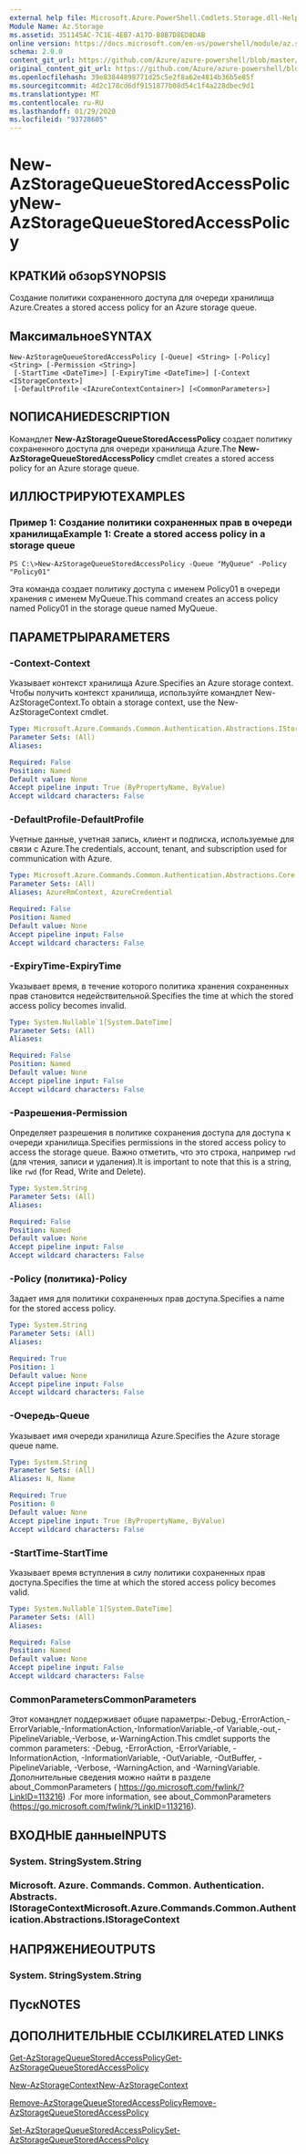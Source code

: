 ```yaml
---
external help file: Microsoft.Azure.PowerShell.Cmdlets.Storage.dll-Help.xml
Module Name: Az.Storage
ms.assetid: 351145AC-7C1E-4EB7-A17D-B8B7D8ED8DAB
online version: https://docs.microsoft.com/en-us/powershell/module/az.storage/new-azstoragequeuestoredaccesspolicy
schema: 2.0.0
content_git_url: https://github.com/Azure/azure-powershell/blob/master/src/Storage/Storage.Management/help/New-AzStorageQueueStoredAccessPolicy.md
original_content_git_url: https://github.com/Azure/azure-powershell/blob/master/src/Storage/Storage.Management/help/New-AzStorageQueueStoredAccessPolicy.md
ms.openlocfilehash: 39e83844898771d25c5e2f8a62e4814b36b5e85f
ms.sourcegitcommit: 4d2c178cd6df9151877b08d54c1f4a228dbec9d1
ms.translationtype: MT
ms.contentlocale: ru-RU
ms.lasthandoff: 01/29/2020
ms.locfileid: "93728605"
---
```

# <span data-ttu-id="853be-101">New-AzStorageQueueStoredAccessPolicy</span><span class="sxs-lookup"><span data-stu-id="853be-101">New-AzStorageQueueStoredAccessPolicy</span></span>

## <span data-ttu-id="853be-102">КРАТКИй обзор</span><span class="sxs-lookup"><span data-stu-id="853be-102">SYNOPSIS</span></span>
<span data-ttu-id="853be-103">Создание политики сохраненного доступа для очереди хранилища Azure.</span><span class="sxs-lookup"><span data-stu-id="853be-103">Creates a stored access policy for an Azure storage queue.</span></span>

## <span data-ttu-id="853be-104">Максимальное</span><span class="sxs-lookup"><span data-stu-id="853be-104">SYNTAX</span></span>

```
New-AzStorageQueueStoredAccessPolicy [-Queue] <String> [-Policy] <String> [-Permission <String>]
 [-StartTime <DateTime>] [-ExpiryTime <DateTime>] [-Context <IStorageContext>]
 [-DefaultProfile <IAzureContextContainer>] [<CommonParameters>]
```

## <span data-ttu-id="853be-105">NОПИСАНИЕ</span><span class="sxs-lookup"><span data-stu-id="853be-105">DESCRIPTION</span></span>
<span data-ttu-id="853be-106">Командлет **New-AzStorageQueueStoredAccessPolicy** создает политику сохраненного доступа для очереди хранилища Azure.</span><span class="sxs-lookup"><span data-stu-id="853be-106">The **New-AzStorageQueueStoredAccessPolicy** cmdlet creates a stored access policy for an Azure storage queue.</span></span>

## <span data-ttu-id="853be-107">ИЛЛЮСТРИРУЮТ</span><span class="sxs-lookup"><span data-stu-id="853be-107">EXAMPLES</span></span>

### <span data-ttu-id="853be-108">Пример 1: Создание политики сохраненных прав в очереди хранилища</span><span class="sxs-lookup"><span data-stu-id="853be-108">Example 1: Create a stored access policy in a storage queue</span></span>
```
PS C:\>New-AzStorageQueueStoredAccessPolicy -Queue "MyQueue" -Policy "Policy01"
```

<span data-ttu-id="853be-109">Эта команда создает политику доступа с именем Policy01 в очереди хранения с именем MyQueue.</span><span class="sxs-lookup"><span data-stu-id="853be-109">This command creates an access policy named Policy01 in the storage queue named MyQueue.</span></span>

## <span data-ttu-id="853be-110">ПАРАМЕТРЫ</span><span class="sxs-lookup"><span data-stu-id="853be-110">PARAMETERS</span></span>

### <span data-ttu-id="853be-111">-Context</span><span class="sxs-lookup"><span data-stu-id="853be-111">-Context</span></span>
<span data-ttu-id="853be-112">Указывает контекст хранилища Azure.</span><span class="sxs-lookup"><span data-stu-id="853be-112">Specifies an Azure storage context.</span></span>
<span data-ttu-id="853be-113">Чтобы получить контекст хранилища, используйте командлет New-AzStorageContext.</span><span class="sxs-lookup"><span data-stu-id="853be-113">To obtain a storage context, use the New-AzStorageContext cmdlet.</span></span>

```yaml
Type: Microsoft.Azure.Commands.Common.Authentication.Abstractions.IStorageContext
Parameter Sets: (All)
Aliases:

Required: False
Position: Named
Default value: None
Accept pipeline input: True (ByPropertyName, ByValue)
Accept wildcard characters: False
```

### <span data-ttu-id="853be-114">-DefaultProfile</span><span class="sxs-lookup"><span data-stu-id="853be-114">-DefaultProfile</span></span>
<span data-ttu-id="853be-115">Учетные данные, учетная запись, клиент и подписка, используемые для связи с Azure.</span><span class="sxs-lookup"><span data-stu-id="853be-115">The credentials, account, tenant, and subscription used for communication with Azure.</span></span>

```yaml
Type: Microsoft.Azure.Commands.Common.Authentication.Abstractions.Core.IAzureContextContainer
Parameter Sets: (All)
Aliases: AzureRmContext, AzureCredential

Required: False
Position: Named
Default value: None
Accept pipeline input: False
Accept wildcard characters: False
```

### <span data-ttu-id="853be-116">-ExpiryTime</span><span class="sxs-lookup"><span data-stu-id="853be-116">-ExpiryTime</span></span>
<span data-ttu-id="853be-117">Указывает время, в течение которого политика хранения сохраненных прав становится недействительной.</span><span class="sxs-lookup"><span data-stu-id="853be-117">Specifies the time at which the stored access policy becomes invalid.</span></span>

```yaml
Type: System.Nullable`1[System.DateTime]
Parameter Sets: (All)
Aliases:

Required: False
Position: Named
Default value: None
Accept pipeline input: False
Accept wildcard characters: False
```

### <span data-ttu-id="853be-118">-Разрешения</span><span class="sxs-lookup"><span data-stu-id="853be-118">-Permission</span></span>
<span data-ttu-id="853be-119">Определяет разрешения в политике сохранения доступа для доступа к очереди хранилища.</span><span class="sxs-lookup"><span data-stu-id="853be-119">Specifies permissions in the stored access policy to access the storage queue.</span></span>
<span data-ttu-id="853be-120">Важно отметить, что это строка, например `rwd` (для чтения, записи и удаления).</span><span class="sxs-lookup"><span data-stu-id="853be-120">It is important to note that this is a string, like `rwd` (for Read, Write and Delete).</span></span>

```yaml
Type: System.String
Parameter Sets: (All)
Aliases:

Required: False
Position: Named
Default value: None
Accept pipeline input: False
Accept wildcard characters: False
```

### <span data-ttu-id="853be-121">-Policy (политика)</span><span class="sxs-lookup"><span data-stu-id="853be-121">-Policy</span></span>
<span data-ttu-id="853be-122">Задает имя для политики сохраненных прав доступа.</span><span class="sxs-lookup"><span data-stu-id="853be-122">Specifies a name for the stored access policy.</span></span>

```yaml
Type: System.String
Parameter Sets: (All)
Aliases:

Required: True
Position: 1
Default value: None
Accept pipeline input: False
Accept wildcard characters: False
```

### <span data-ttu-id="853be-123">-Очередь</span><span class="sxs-lookup"><span data-stu-id="853be-123">-Queue</span></span>
<span data-ttu-id="853be-124">Указывает имя очереди хранилища Azure.</span><span class="sxs-lookup"><span data-stu-id="853be-124">Specifies the Azure storage queue name.</span></span>

```yaml
Type: System.String
Parameter Sets: (All)
Aliases: N, Name

Required: True
Position: 0
Default value: None
Accept pipeline input: True (ByPropertyName, ByValue)
Accept wildcard characters: False
```

### <span data-ttu-id="853be-125">-StartTime</span><span class="sxs-lookup"><span data-stu-id="853be-125">-StartTime</span></span>
<span data-ttu-id="853be-126">Указывает время вступления в силу политики сохраненных прав доступа.</span><span class="sxs-lookup"><span data-stu-id="853be-126">Specifies the time at which the stored access policy becomes valid.</span></span>

```yaml
Type: System.Nullable`1[System.DateTime]
Parameter Sets: (All)
Aliases:

Required: False
Position: Named
Default value: None
Accept pipeline input: False
Accept wildcard characters: False
```

### <span data-ttu-id="853be-127">CommonParameters</span><span class="sxs-lookup"><span data-stu-id="853be-127">CommonParameters</span></span>
<span data-ttu-id="853be-128">Этот командлет поддерживает общие параметры:-Debug,-ErrorAction,-ErrorVariable,-InformationAction,-InformationVariable,-of Variable,-out,-PipelineVariable,-Verbose, и-WarningAction.</span><span class="sxs-lookup"><span data-stu-id="853be-128">This cmdlet supports the common parameters: -Debug, -ErrorAction, -ErrorVariable, -InformationAction, -InformationVariable, -OutVariable, -OutBuffer, -PipelineVariable, -Verbose, -WarningAction, and -WarningVariable.</span></span> <span data-ttu-id="853be-129">Дополнительные сведения можно найти в разделе about_CommonParameters ( https://go.microsoft.com/fwlink/?LinkID=113216) .</span><span class="sxs-lookup"><span data-stu-id="853be-129">For more information, see about_CommonParameters (https://go.microsoft.com/fwlink/?LinkID=113216).</span></span>

## <span data-ttu-id="853be-130">ВХОДНЫЕ данные</span><span class="sxs-lookup"><span data-stu-id="853be-130">INPUTS</span></span>

### <span data-ttu-id="853be-131">System. String</span><span class="sxs-lookup"><span data-stu-id="853be-131">System.String</span></span>

### <span data-ttu-id="853be-132">Microsoft. Azure. Commands. Common. Authentication. Abstracts. IStorageContext</span><span class="sxs-lookup"><span data-stu-id="853be-132">Microsoft.Azure.Commands.Common.Authentication.Abstractions.IStorageContext</span></span>

## <span data-ttu-id="853be-133">НАПРЯЖЕНИЕ</span><span class="sxs-lookup"><span data-stu-id="853be-133">OUTPUTS</span></span>

### <span data-ttu-id="853be-134">System. String</span><span class="sxs-lookup"><span data-stu-id="853be-134">System.String</span></span>

## <span data-ttu-id="853be-135">Пуск</span><span class="sxs-lookup"><span data-stu-id="853be-135">NOTES</span></span>

## <span data-ttu-id="853be-136">ДОПОЛНИТЕЛЬНЫЕ ССЫЛКИ</span><span class="sxs-lookup"><span data-stu-id="853be-136">RELATED LINKS</span></span>

[<span data-ttu-id="853be-137">Get-AzStorageQueueStoredAccessPolicy</span><span class="sxs-lookup"><span data-stu-id="853be-137">Get-AzStorageQueueStoredAccessPolicy</span></span>](./Get-AzStorageQueueStoredAccessPolicy.md)

[<span data-ttu-id="853be-138">New-AzStorageContext</span><span class="sxs-lookup"><span data-stu-id="853be-138">New-AzStorageContext</span></span>](./New-AzStorageContext.md)

[<span data-ttu-id="853be-139">Remove-AzStorageQueueStoredAccessPolicy</span><span class="sxs-lookup"><span data-stu-id="853be-139">Remove-AzStorageQueueStoredAccessPolicy</span></span>](./Remove-AzStorageQueueStoredAccessPolicy.md)

[<span data-ttu-id="853be-140">Set-AzStorageQueueStoredAccessPolicy</span><span class="sxs-lookup"><span data-stu-id="853be-140">Set-AzStorageQueueStoredAccessPolicy</span></span>](./Set-AzStorageQueueStoredAccessPolicy.md)


